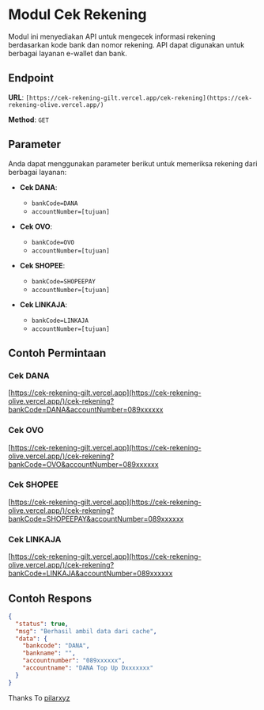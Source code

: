 # Modul Cek Rekening

Modul ini menyediakan API untuk mengecek informasi rekening berdasarkan kode bank dan nomor rekening. API dapat digunakan untuk berbagai layanan e-wallet dan bank.

## Endpoint

**URL**: `[https://cek-rekening-gilt.vercel.app/cek-rekening](https://cek-rekening-olive.vercel.app/)`

**Method**: `GET`

## Parameter

Anda dapat menggunakan parameter berikut untuk memeriksa rekening dari berbagai layanan:

- **Cek DANA**:
  - `bankCode=DANA`
  - `accountNumber=[tujuan]`

- **Cek OVO**:
  - `bankCode=OVO`
  - `accountNumber=[tujuan]`

- **Cek SHOPEE**:
  - `bankCode=SHOPEEPAY`
  - `accountNumber=[tujuan]`

- **Cek LINKAJA**:
  - `bankCode=LINKAJA`
  - `accountNumber=[tujuan]`

## Contoh Permintaan

### Cek DANA
[https://cek-rekening-gilt.vercel.app](https://cek-rekening-olive.vercel.app/)/cek-rekening?bankCode=DANA&accountNumber=089xxxxxx

### Cek OVO
[https://cek-rekening-gilt.vercel.app](https://cek-rekening-olive.vercel.app/)/cek-rekening?bankCode=OVO&accountNumber=089xxxxxx

### Cek SHOPEE

[https://cek-rekening-gilt.vercel.app](https://cek-rekening-olive.vercel.app/)/cek-rekening?bankCode=SHOPEEPAY&accountNumber=089xxxxxx


### Cek LINKAJA

[https://cek-rekening-gilt.vercel.app](https://cek-rekening-olive.vercel.app/)/cek-rekening?bankCode=LINKAJA&accountNumber=089xxxxxx


## Contoh Respons

```json
{
  "status": true,
  "msg": "Berhasil ambil data dari cache",
  "data": {
    "bankcode": "DANA",
    "bankname": "",
    "accountnumber": "089xxxxxx",
    "accountname": "DANA Top Up Dxxxxxxx"
  }
}
```

 Thanks To
[pilarxyz](https://github.com/pilarxyz/cek-rekening)
